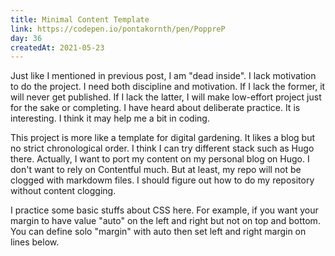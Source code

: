 ```yaml
---
title: Minimal Content Template
link: https://codepen.io/pontakornth/pen/PoppreP
day: 36
createdAt: 2021-05-23
---
```

Just like I mentioned in previous post, I am "dead inside". I lack motivation to do the project. I need
both discipline and motivation. If I lack the former, it will never get published. If I lack the latter,
I will make low-effort project just for the sake or completing. I have heard about deliberate practice.
It is interesting. I think it may help me a bit in coding.


This project is more like a template for digital gardening. It likes a blog but no strict chronological 
order. I think I can try different stack such as Hugo there. Actually, I want to port my content on my 
personal blog on Hugo. I don't want to rely on Contentful much. But at least, my repo will not be clogged
with markdowm files. I should figure out how to do my repository without content clogging.


I practice some basic stuffs about CSS here. For example, if you want your margin to have value "auto" on
the left and right but not on top and bottom. You can define solo "margin" with auto then set left and 
right margin on lines below.